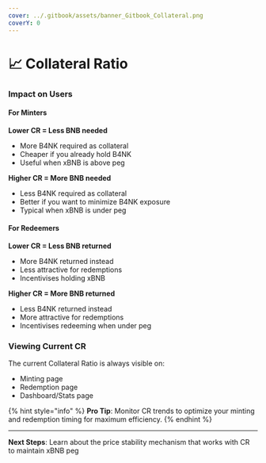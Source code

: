 ```yaml
---
cover: ../.gitbook/assets/banner_Gitbook_Collateral.png
coverY: 0
---
```


# 📈 Collateral Ratio

### Impact on Users

#### For Minters

**Lower CR = Less BNB needed**

* More B4NK required as collateral
* Cheaper if you already hold B4NK
* Useful when xBNB is above peg

**Higher CR = More BNB needed**

* Less B4NK required as collateral
* Better if you want to minimize B4NK exposure
* Typical when xBNB is under peg

#### For Redeemers

**Lower CR = Less BNB returned**

* More B4NK returned instead
* Less attractive for redemptions
* Incentivises holding xBNB

**Higher CR = More BNB returned**

* Less B4NK returned instead
* More attractive for redemptions
* Incentivises redeeming when under peg

### Viewing Current CR

The current Collateral Ratio is always visible on:

* Minting page
* Redemption page
* Dashboard/Stats page

{% hint style="info" %}
**Pro Tip**: Monitor CR trends to optimize your minting and redemption timing for maximum efficiency.
{% endhint %}

***

**Next Steps**: Learn about the price stability mechanism that works with CR to maintain xBNB peg
